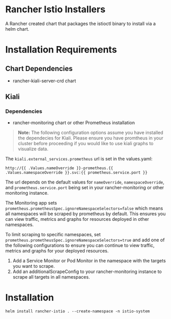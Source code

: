 # Rancher Istio Installers

A Rancher created chart that packages the istioctl binary to install via a helm chart.

# Installation Requirements 

## Chart Dependencies
- rancher-kiali-server-crd chart


## Kiali

###  Dependencies
- rancher-monitoring chart or other Prometheus installation

> **Note:** The following configuration options assume you have installed the dependecies for Kiali. Please ensure you have promtheus in your cluster before proceeding if you would like to use kiali graphs to visualize data.  

The `kiali.external_services.prometheus` url is set in the values.yaml:
```
http://{{ .Values.nameOverride }}-prometheus.{{ .Values.namespaceOverride }}.svc:{{ prometheus.service.port }}
```
The url depends on the default values for `nameOverride`, `namespaceOverride`, and `prometheus.service.port` being set in your rancher-monitoring or other monitoring instance.

The Monitoring app sets `prometheus.prometheusSpec.ignoreNamespaceSelectors=false` which means all namespaces will be scraped by prometheus by default. This ensures you can view traffic, metrics and graphs for resources deployed in other namespaces.

To limit scraping to specific namespaces, set `prometheus.prometheusSpec.ignoreNamespaceSelectors=true` and add one of the following configurations to ensure you can continue to view traffic, metrics and graphs for your deployed resources. 

1. Add a Service Monitor or Pod Monitor in the namespace with the targets you want to scrape.
1. Add an additionalScrapeConfig to your rancher-monitoring instance to scrape all targets in all namespaces.

# Installation
```
helm install rancher-istio . --create-namespace -n istio-system
```
